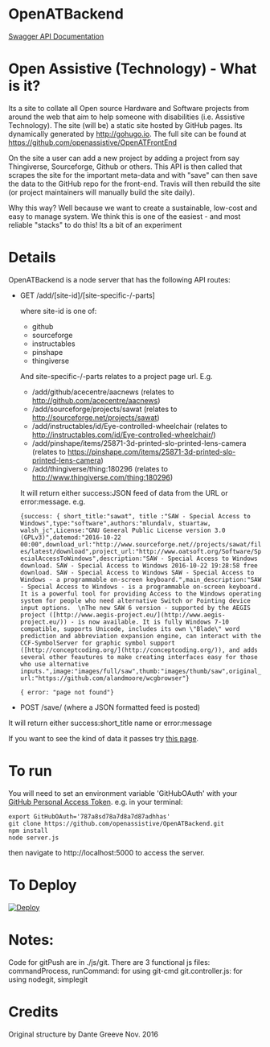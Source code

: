 OpenATBackend
================

[Swagger API Documentation](http://api.openassistive.org/docs/v1/#!/default/saveProject)


Open Assistive (Technology) - What is it? 
============================
Its a site to collate all Open source Hardware and Software projects from around the web that aim to help someone with disabilities (i.e. Assistive Technology).
The site (will be) a static site hosted by GitHub pages. Its dynamically generated by http://gohugo.io. The full site can be found at https://github.com/openassistive/OpenATFrontEnd

On the site a user can add a new project by adding a project from say Thingiverse, Sourceforge, Github or others. This API is then called that scrapes the site for the important meta-data and with "save" can then save the data to the GitHub repo for the front-end. Travis will then rebuild the site (or project maintainers will manually build the site daily).

Why this way? Well because we want to create a sustainable, low-cost and easy to manage system. We think this is one of the easiest - and most reliable "stacks" to do this! Its a bit of an experiment

Details
=======

OpenATBackend is a node server that has the following API routes:

* GET /add/[site-id]/[site-specific-/-parts]

	where site-id is one of:
 
	* github
	* sourceforge
	* instructables
	* pinshape
	* thingiverse
 
	And site-specific-/-parts relates to a project page url. E.g.

	* /add/github/acecentre/aacnews (relates to http://github.com/acecentre/aacnews) 
	* /add/sourceforge/projects/sawat (relates to http://sourceforge.net/projects/sawat)
	* /add/instructables/id/Eye-controlled-wheelchair  (relates to http://instructables.com/id/Eye-controlled-wheelchair/)
	* /add/pinshape/items/25871-3d-printed-slo-printed-lens-camera (relates to https://pinshape.com/items/25871-3d-printed-slo-printed-lens-camera)
	* /add/thingiverse/thing:180296 (relates to http://www.thingiverse.com/thing:180296)


	It will return either success:JSON feed of data from the URL or error:message. e.g.

	`{success: { short_title:"sawat", title :"SAW - Special Access to Windows",type:"software",authors:"mlundalv, stuartaw, walsh_jc",License:"GNU General Public License version 3.0 (GPLv3)",datemod:"2016-10-22 00:00",download_url:"http://www.sourceforge.net//projects/sawat/files/latest/download",project_url:"http://www.oatsoft.org/Software/SpecialAccessToWindows",description:"SAW - Special Access to Windows download. SAW - Special Access to Windows 2016-10-22 19:28:58 free download. SAW - Special Access to Windows SAW - Special Access to Windows - a programmable on-screen keyboard.",main_description:"SAW - Special Access to Windows - is a programmable on-screen keyboard. It is a powerful tool for providing Access to the Windows operating system for people who need alternative Switch or Pointing device input options.  \nThe new SAW 6 version - supported by the AEGIS project ([http://www.aegis-project.eu/](http://www.aegis-project.eu/)) - is now available. It is fully Windows 7-10 compatible, supports Unicode, includes its own \"Blade\" word prediction and abbreviation expansion engine, can interact with the CCF-SymbolServer for graphic symbol support ([http://conceptcoding.org/](http://conceptcoding.org/)), and adds several other feautures to make creating interfaces easy for those who use alternative inputs.",image:"images/full/saw",thumb:"images/thumb/saw",original_url:"https://github.com/alandmoore/wcgbrowser"}`

	`{ error: "page not found"}`

* POST /save/ (where a JSON formatted feed is posted)

It will return either success:short_title name or error:message

If you want to see the kind of data it passes try [this page](http://rawgit.com/willwade/3662333cd64a26e6337d128aa4ecf1b7/raw/fd696acfcef2359ecdca74c09b408f0afc3e2c06/test.html).

To run
======

You will need to set an environment variable 'GitHubOAuth' with your [GitHub Personal Access Token](https://github.com/settings/tokens). 
e.g. in your terminal:

	export GitHubOAuth='787a8sd78a7d8a7d87adhhas'
	git clone https://github.com/openassistive/OpenATBackend.git
	npm install
	node server.js 

then navigate to http://localhost:5000 to access the server. 


To Deploy
=========

[![Deploy](https://www.herokucdn.com/deploy/button.svg)](https://heroku.com/deploy)



Notes:
======

Code for gitPush are in ./js/git.
There are 3 functional js files:
    commandProcess, runCommand: for using git-cmd
    git.controller.js: for using nodegit, simplegit


Credits
====

Original structure by Dante Greeve Nov. 2016
